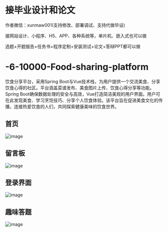 # 接毕业设计和论文
作者微信：xunmaw001(支持修改、部署调试、支持代做毕设)

接网站设计、小程序、H5、APP、各种系统等，单片机、嵌入式也可以做

选题+开题报告+任务书+程序定制+安装测试+论文+答辩PPT都可以做
# -6-10000-Food-sharing-platform
饮食分享平台，采用Spring Boot与Vue技术栈，为用户提供一个交流美食、分享饮食心得的社区。平台涵盖菜谱发布、美食图片上传、饮食心得分享等功能。Spring Boot确保数据处理的安全与高效，Vue打造简洁美观的用户界面。用户可在此发现美食、学习烹饪技巧、分享个人饮食体验。该平台旨在促进美食文化的传播，连接热爱饮食的人们，共同探索健康美味的饮食世界。
## 首页
![image](https://github.com/user-attachments/assets/47656097-531c-4418-b391-3de0d55ca331)
## 留言板
![image](https://github.com/user-attachments/assets/828d18ab-9188-42f1-a0a1-f3a0546febe8)
## 登录界面
![image](https://github.com/user-attachments/assets/d2fb4a07-8aeb-4fb1-b4e0-9e8b03ce06a8)
## 趣味答题
![image](https://github.com/user-attachments/assets/c91310ce-195c-43b8-99c6-82b7cc67e56b)
